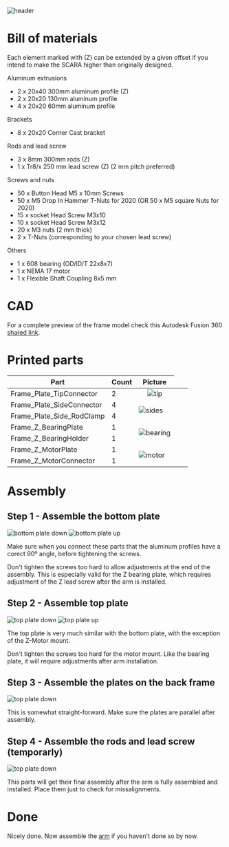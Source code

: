 ![header](images/Header.png)

Bill of materials
===

Each element marked with (Z) can be extended by a given offset if you intend to make the SCARA higher than originally designed.

Aluminum extrusions
* 2 x 20x40 300mm aluminum profile (Z)
* 2 x 20x20 130mm aluminum profile
* 4 x 20x20 60mm aluminum profile 

Brackets
* 8 x 20x20 Corner Cast bracket 

Rods and lead screw
* 3 x 8mm 300mm rods (Z)
* 1 x Tr8/x 250 mm lead screw (Z) (2 mm pitch preferred)

Screws and nuts

* 50 x Button Head M5 x 10mm Screws
* 50 x M5 Drop In Hammer T-Nuts for 2020 (OR 50 x M5 square Nuts for 2020)
* 15 x socket Head Screw M3x10
* 10 x socket Head Screw M3x12
* 20 x M3 nuts (2 mm thick)
* 2 x T-Nuts (corresponding to your chosen lead screw) 

Others
* 1 x 608 bearing (OD/ID/T 22x8x7)
* 1 x NEMA 17 motor 
* 1 x Flexible Shaft Coupling 8x5 mm

CAD
===
For a complete preview of the frame model check this Autodesk Fusion 360 [shared link](https://a360.co/2UZK4Bm).

Printed parts
===

| Part                         | Count | Picture                                                             |
| ---------------------------- | ----- | :-----------------------------------------------------------------: |
| Frame_Plate_TipConnector     | 2     | ![tip](images/parts/Frame_Plate_TipConnector.png)                   |
| Frame_Plate_SideConnector    <td> 4  <td rowspan=2> ![sides](images/parts/Frame_Plate_SideConnector.png)   |
| Frame_Plate_Side_RodClamp    | 4     |
| Frame_Z_BearingPlate         <td> 1  <td rowspan=2> ![bearing](images/parts/Frame_ZBearing.png)            |
| Frame_Z_BearingHolder        | 1     |
| Frame_Z_MotorPlate           <td> 1  <td rowspan=2> ![motor](images/parts/Frame_ZMotor.png)                |
| Frame_Z_MotorConnector       | 1     |

Assembly
===

Step 1 - Assemble the bottom plate
---

![bottom plate down](images/assembly/BasePlate_Btm.png)
![bottom plate up](images/assembly/BasePlate_Top.png)

Make sure when you connect these parts that the aluminum profiles have a corect 90º angle, before tightening the screws.

Don't tighten the screws too hard to allow adjustments at the end of the assembly. 
This is especially valid for the Z bearing plate, which requires adjustment of the Z lead screw after the arm
is installed.

Step 2 - Assemble top plate
---

![top plate down](images/assembly/TopPlate_Btm.png)
![top plate up](images/assembly/TopPlate_Top.png)

The top plate is very much similar with the bottom plate, with the exception of the Z-Motor mount. 

Don't tighten the screws too hard for the motor mount. 
Like the bearing plate, it will require adjustments after arm installation.

Step 3 - Assemble the plates on the back frame
---

![top plate down](images/assembly/Frame_Back.png)

This is somewhat straight-forward. Make sure the plates are parallel after assembly.

Step 4 - Assemble the rods and lead screw (temporarly)
---

![top plate down](images/assembly/Frame_Complete.png)

This parts will get their final assembly after the arm is fully assembled and installed. 
Place them just to check for missalignments.

Done
===
Nicely done. Now assemble the [arm](../arm/README.md) if you haven't done so by now.
